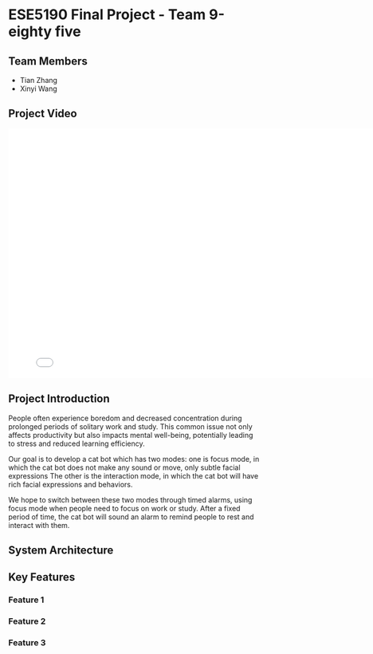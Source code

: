 # ESE5190 Final Project - Team 9-eighty five

## Team Members
- Tian Zhang
- Xinyi Wang

## Project Video
<div align="center">
  <iframe width="800" height="500" src="./attachments/video_test.mov" frameborder="0" allowfullscreen></iframe>
</div>


## Project Introduction
  People often experience boredom and decreased concentration during prolonged periods of solitary work and study. This common issue not only affects productivity but also impacts mental well-being, potentially leading to stress and reduced learning efficiency.  

  Our goal is to develop a cat bot which has two modes: one is focus mode, in which the cat bot does not make any sound or move, only subtle facial expressions
The other is the interaction mode, in which the cat bot will have rich facial expressions and behaviors.  

  We hope to switch between these two modes through timed alarms, using focus mode when people need to focus on work or study. After a fixed period of time, the cat bot will sound an alarm to remind people to rest and interact with them.  


## System Architecture


## Key Features
### Feature 1


### Feature 2


### Feature 3



